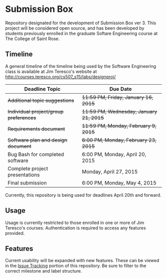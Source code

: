 # Submission Box
Repository designated for the development of Submission Box ver 3.  This project will be considered open source, and has been developed by students previously enrolled in the graduate Softare Engineering course at The College of Saint Rose.

## Timeline
A general timeline of the timeline being used by the Software Engineering class is available at Jim Teresco's website at http://courses.teresco.org/cs507_s15/labs/designproj/

|Deadline Topic                         |Due Date                              |
|---------------------------------------|--------------------------------------|
|~~Additional topic suggestions~~       |~~11:59 PM, Friday, January 16, 2015~~   |
|~~Individual project/group preferences~~ |~~11:59 PM, Wednesday, January 21, 2015~~ |
|~~Requirements document~~             | ~~11:59 PM, Monday, February 9, 2015~~    |
|~~Software plan and design document~~ | ~~6:00 PM, Monday, February 23, 2015~~    |
|Bug Bash for completed software        | 6:00 PM, Monday, April 20, 2015      |
|Complete project presentations         | Monday, April 27, 2015               |
|Final submission                       | 6:00 PM, Monday, May 4, 2015         |

Currently, this repository is being used for deadlines April 20th and forward.

## Usage
Usage is currently restricted to those enrolled in one or more of Jim Teresco's courses.  Authentication is required to access any features provided.

## Features
Current usability will be expanded with new features.  These can be viewed in the [Issue Tracking](https://github.com/cschermerhorn/Submission-Box/issues) portion of this repository. Be sure to filter to the correct milestone and label structure.

